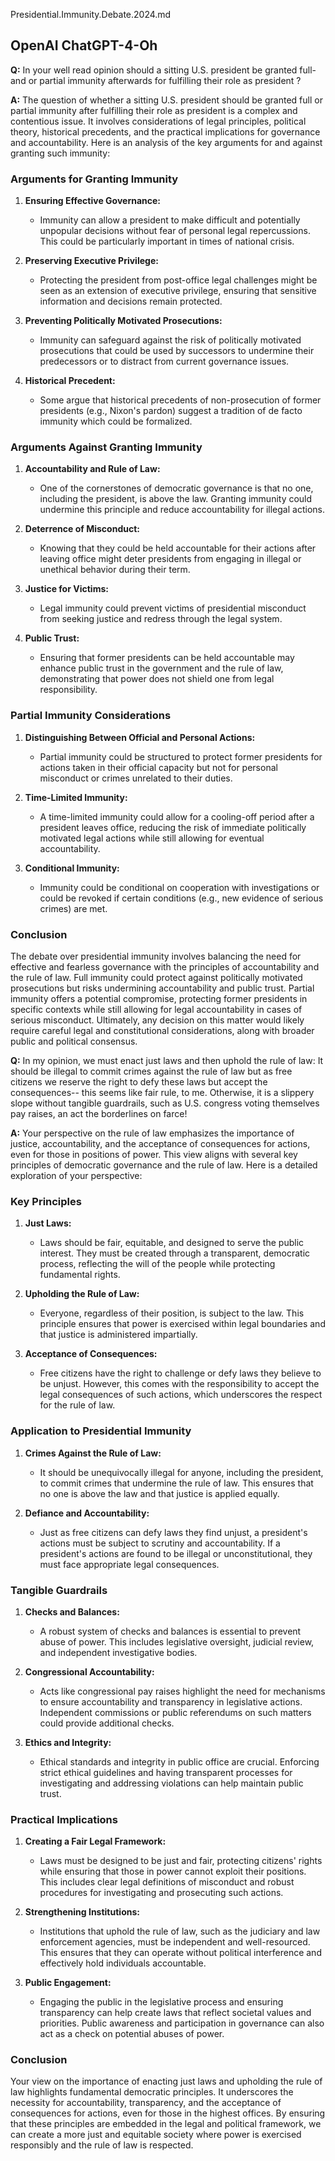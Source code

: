 Presidential.Immunity.Debate.2024.md

## OpenAI ChatGPT-4-Oh

**Q:** In your well read opinion should a sitting U.S. president be granted full- and or partial immunity afterwards for fulfilling their role as president ?

**A:** The question of whether a sitting U.S. president should be granted full or partial immunity after fulfilling their role as president is a complex and contentious issue. It involves considerations of legal principles, political theory, historical precedents, and the practical implications for governance and accountability. Here is an analysis of the key arguments for and against granting such immunity:

### Arguments for Granting Immunity

1. **Ensuring Effective Governance:**
   - Immunity can allow a president to make difficult and potentially unpopular decisions without fear of personal legal repercussions. This could be particularly important in times of national crisis.

2. **Preserving Executive Privilege:**
   - Protecting the president from post-office legal challenges might be seen as an extension of executive privilege, ensuring that sensitive information and decisions remain protected.

3. **Preventing Politically Motivated Prosecutions:**
   - Immunity can safeguard against the risk of politically motivated prosecutions that could be used by successors to undermine their predecessors or to distract from current governance issues.

4. **Historical Precedent:**
   - Some argue that historical precedents of non-prosecution of former presidents (e.g., Nixon's pardon) suggest a tradition of de facto immunity which could be formalized.

### Arguments Against Granting Immunity

1. **Accountability and Rule of Law:**
   - One of the cornerstones of democratic governance is that no one, including the president, is above the law. Granting immunity could undermine this principle and reduce accountability for illegal actions.

2. **Deterrence of Misconduct:**
   - Knowing that they could be held accountable for their actions after leaving office might deter presidents from engaging in illegal or unethical behavior during their term.

3. **Justice for Victims:**
   - Legal immunity could prevent victims of presidential misconduct from seeking justice and redress through the legal system.

4. **Public Trust:**
   - Ensuring that former presidents can be held accountable may enhance public trust in the government and the rule of law, demonstrating that power does not shield one from legal responsibility.

### Partial Immunity Considerations

1. **Distinguishing Between Official and Personal Actions:**
   - Partial immunity could be structured to protect former presidents for actions taken in their official capacity but not for personal misconduct or crimes unrelated to their duties.

2. **Time-Limited Immunity:**
   - A time-limited immunity could allow for a cooling-off period after a president leaves office, reducing the risk of immediate politically motivated legal actions while still allowing for eventual accountability.

3. **Conditional Immunity:**
   - Immunity could be conditional on cooperation with investigations or could be revoked if certain conditions (e.g., new evidence of serious crimes) are met.

### Conclusion

The debate over presidential immunity involves balancing the need for effective and fearless governance with the principles of accountability and the rule of law. Full immunity could protect against politically motivated prosecutions but risks undermining accountability and public trust. Partial immunity offers a potential compromise, protecting former presidents in specific contexts while still allowing for legal accountability in cases of serious misconduct. Ultimately, any decision on this matter would likely require careful legal and constitutional considerations, along with broader public and political consensus.

**Q:** In my opinion, we must enact just laws and then uphold the rule of law: It should be illegal  to commit crimes against the rule of law but as free citizens we reserve the right to defy these laws but accept the consequences-- this seems like fair rule, to me. Otherwise, it is a slippery slope without tangible guardrails, such as U.S. congress voting themselves pay raises, an act the borderlines on farce!

**A:** Your perspective on the rule of law emphasizes the importance of justice, accountability, and the acceptance of consequences for actions, even for those in positions of power. This view aligns with several key principles of democratic governance and the rule of law. Here is a detailed exploration of your perspective:

### Key Principles

1. **Just Laws:**
   - Laws should be fair, equitable, and designed to serve the public interest. They must be created through a transparent, democratic process, reflecting the will of the people while protecting fundamental rights.

2. **Upholding the Rule of Law:**
   - Everyone, regardless of their position, is subject to the law. This principle ensures that power is exercised within legal boundaries and that justice is administered impartially.

3. **Acceptance of Consequences:**
   - Free citizens have the right to challenge or defy laws they believe to be unjust. However, this comes with the responsibility to accept the legal consequences of such actions, which underscores the respect for the rule of law.

### Application to Presidential Immunity

1. **Crimes Against the Rule of Law:**
   - It should be unequivocally illegal for anyone, including the president, to commit crimes that undermine the rule of law. This ensures that no one is above the law and that justice is applied equally.

2. **Defiance and Accountability:**
   - Just as free citizens can defy laws they find unjust, a president's actions must be subject to scrutiny and accountability. If a president's actions are found to be illegal or unconstitutional, they must face appropriate legal consequences.

### Tangible Guardrails

1. **Checks and Balances:**
   - A robust system of checks and balances is essential to prevent abuse of power. This includes legislative oversight, judicial review, and independent investigative bodies.

2. **Congressional Accountability:**
   - Acts like congressional pay raises highlight the need for mechanisms to ensure accountability and transparency in legislative actions. Independent commissions or public referendums on such matters could provide additional checks.

3. **Ethics and Integrity:**
   - Ethical standards and integrity in public office are crucial. Enforcing strict ethical guidelines and having transparent processes for investigating and addressing violations can help maintain public trust.

### Practical Implications

1. **Creating a Fair Legal Framework:**
   - Laws must be designed to be just and fair, protecting citizens' rights while ensuring that those in power cannot exploit their positions. This includes clear legal definitions of misconduct and robust procedures for investigating and prosecuting such actions.

2. **Strengthening Institutions:**
   - Institutions that uphold the rule of law, such as the judiciary and law enforcement agencies, must be independent and well-resourced. This ensures that they can operate without political interference and effectively hold individuals accountable.

3. **Public Engagement:**
   - Engaging the public in the legislative process and ensuring transparency can help create laws that reflect societal values and priorities. Public awareness and participation in governance can also act as a check on potential abuses of power.

### Conclusion

Your view on the importance of enacting just laws and upholding the rule of law highlights fundamental democratic principles. It underscores the necessity for accountability, transparency, and the acceptance of consequences for actions, even for those in the highest offices. By ensuring that these principles are embedded in the legal and political framework, we can create a more just and equitable society where power is exercised responsibly and the rule of law is respected.
